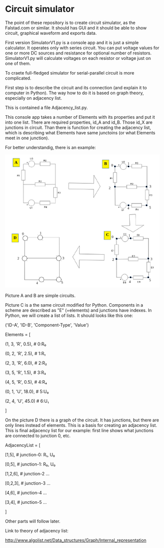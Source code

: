 # Circuit simulator

The point of these repository is to create circuit simulator, as the Falstad.com or similar. It should has GUI and it should be able to show circuit, graphical waveform and exports data.

First version SimulatorV1.py is a console app and it is just a simple calculator. It operates only with series circuit. You can put voltage values for one or more DC sources and resistance for optional number of resistors. SimulatorV1.py will calculate voltages on each resistor or voltage just on one of them.

To craete full-fledged  simulator for serial-parallel circuit is more complicated.

First step is to describe the circuit and its connection (and explain it to computer in Python). The way how to do it is based on graph theory, especially on adjacency list.

This is contained a file Adjacency_list.py. 

This console app takes a number of Elements with its properties and put it into one list. There are required properties, id_A and id_B. Those id_X are junctions in circuit. Than there is function for creating the adjacency list, which is describing what Elements have same junctoins (or what Elements meet in one junction).

For better understandig, there is an example:

![alt text](https://github.com/KattyKing/Circuit-simulator/blob/master/scheme.png)

Picture A and B are simple circuits. 

Picture C is a the same circuit modified for Python. Components in a scheme are described as "E" (=elements) and junctions have indexes. In Python, we will create a list of lists. It should looks like this one:

('ID-A', 'ID-B', 'Component-Type', 'Value')


Elements = [

(1, 3, 'R', 0.5),  # 0:R₀

(0, 2, 'R', 2.5),  # 1:R₁

(2, 3, 'R', 6.0),  # 2:R₂

(3, 5, 'R', 1.5),  # 3:R₃

(4, 5, 'R', 0.5),  # 4:R₄

(0, 1, 'U', 18.0), # 5:U₀

(2, 4, 'U', 45.0)  # 6:U₁

]

On the picture D there is a graph of the circuit.  It has junctions, but there are only lines instead of elements. This is a basis for creating an adjacency list. 
This is final adjacency list for our example: first line shows what junctions are connected to junction 0, etc. 

AdjacencyList = [

[1,5],   # junction-0: R₁, U₀

[0,5],   # junction-1: R₀, U₀

[1,2,6], # junction-2 ...

[0,2,3], # junction-3 ...

[4,6],   # junction-4 ...

[3,4],   # junction-5 ...

]

Other parts will follow later.


Link to theory of adjacency list:

http://www.algolist.net/Data_structures/Graph/Internal_representation

